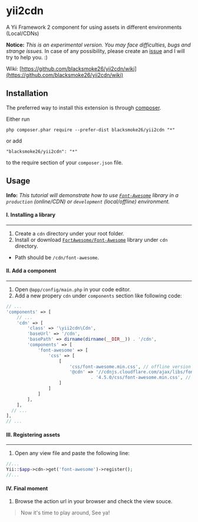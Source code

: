 # yii2cdn
A Yii Framework 2 component for using assets in different environments (Local/CDNs)

**Notice:** *This is an experimental version. You may face difficulties, bugs and strange issues.* In case of any possibility, please create an [issue](https://github.com/blacksmoke26/yii2cdn/issues) and I will try to help you. :)

Wiki: [https://github.com/blacksmoke26/yii2cdn/wiki](https://github.com/blacksmoke26/yii2cdn/wiki)

## Installation

The preferred way to install this extension is through [composer](http://getcomposer.org/download/).

Either run

```
php composer.phar require --prefer-dist blacksmoke26/yii2cdn "*"
```

or add

```
"blacksmoke26/yii2cdn": "*"
```

to the require section of your `composer.json` file.


## Usage

**Info:** *This tutorial will demonstrate how to use [`Font-Awesome`](https://github.com/FortAwesome/Font-Awesome) library in a <code>production</code> (online/CDN) or <code>development</code> (local/offline) environment.*

#### I. Installing a library
--------------------------
1. Create a <code>cdn</code> directory under your root folder.
2. Install or download [`FortAwesome/Font-Awesome`](https://github.com/FortAwesome/Font-Awesome) library under <code>cdn</code> directory.
  * Path should be `/cdn/font-awesome`.

#### II. Add a component
---------------------
1. Open `@app/config/main.php` in your code editor.
2. Add a new propery `cdn` under `components` section like following code:

```php
// ...
'components' => [
	// ...
	'cdn' => [
		'class' => '\yii2cdn\Cdn',
		'baseUrl' => '/cdn',
		'basePath' => dirname(dirname(__DIR__)) . '/cdn',
		'components' => [
        	'font-awesome' => [
            	'css' => [
                	[
                    	'css/font-awesome.min.css', // offline version
                    	'@cdn' => '//cdnjs.cloudflare.com/ajax/libs/font-awesome/'
                        		. '4.5.0/css/font-awesome.min.css', // online version
                    ]
                ]
            ]
		],
	],
  // ...
],
// ...
```

#### III. Registering assets
-------------------
1. Open any view file and paste the following line:

```php
//...
Yii::$app->cdn->get('font-awesome')->register();
//...
```

#### IV. Final moment
1. Browse the action url in your browser and check the view souce.

> Now it's time to play around, See ya!